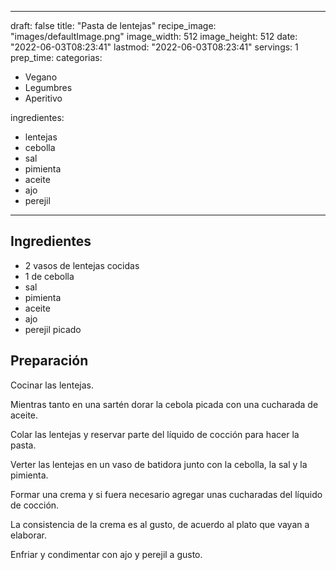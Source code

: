 
---
draft: false
title: "Pasta de lentejas"
recipe_image: "images/defaultImage.png"
image_width: 512
image_height: 512
date: "2022-06-03T08:23:41"
lastmod: "2022-06-03T08:23:41"
servings: 1
prep_time: 
categorias:
  - Vegano
  - Legumbres
  - Aperitivo

ingredientes:
  - lentejas
  - cebolla
  - sal
  - pimienta
  - aceite
  - ajo
  - perejil
---

## Ingredientes
- 2 vasos de lentejas cocidas
- 1  de cebolla
- sal
- pimienta
- aceite
- ajo
- perejil picado

## Preparación
Cocinar las lentejas. 

Mientras tanto en una sartén dorar la cebola picada con una cucharada de aceite.

Colar las lentejas y reservar parte del líquido de cocción para hacer la pasta.

Verter las lentejas en un vaso de batidora junto con la cebolla, la sal y la pimienta.

Formar una crema y si fuera necesario agregar unas cucharadas del líquido de cocción.

La consistencia de la crema es al gusto, de acuerdo al plato que vayan a elaborar.

Enfriar y condimentar con ajo y perejil a gusto.


